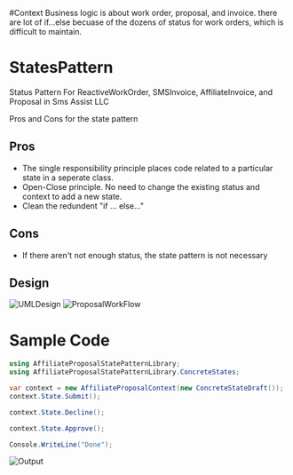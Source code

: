 #Context
Business logic is about work order, proposal, and invoice. there are lot of if...else becuase of the dozens of status for work orders, which is difficult to maintain.


# StatesPattern
Status Pattern For ReactiveWorkOrder, SMSInvoice, AffiliateInvoice, and Proposal in Sms Assist LLC


Pros and Cons for the state pattern
## Pros
* The single responsibility principle places code related to a particular state in a seperate class.
* Open-Close principle. No need to change the existing status and context to add a new state.
* Clean the redundent "if ... else..."

## Cons
* If there aren't not enough status, the state pattern is not necessary



## Design

![UMLDesign](https://github.com/memoryfraction/StatusPattern/blob/main/Documents/Figs/UMLDesign.png)
![ProposalWorkFlow](https://github.com/memoryfraction/StatusPattern/blob/main/Documents/Figs/Proposal%20workflow.png)


# Sample Code

```C#
using AffiliateProposalStatePatternLibrary;
using AffiliateProposalStatePatternLibrary.ConcreteStates;

var context = new AffiliateProposalContext(new ConcreteStateDraft());
context.State.Submit();

context.State.Decline();

context.State.Approve();

Console.WriteLine("Done");
```


![Output](https://github.com/memoryfraction/StatusPattern/blob/main/Documents/Figs/Output.png)

